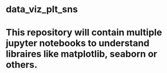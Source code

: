 # data_viz_plt_sns

# This repository will contain multiple jupyter notebooks to understand libraires like matplotlib, seaborn or others. 
